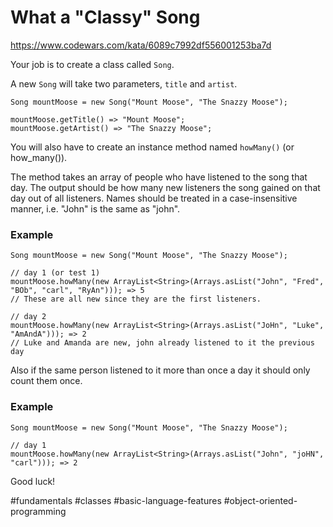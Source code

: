 # What a "Classy" Song

https://www.codewars.com/kata/6089c7992df556001253ba7d

Your job is to create a class called `Song`.

A new `Song` will take two parameters, `title` and `artist`.

```
Song mountMoose = new Song("Mount Moose", "The Snazzy Moose");

mountMoose.getTitle() => "Mount Moose";
mountMoose.getArtist() => "The Snazzy Moose";
```

You will also have to create an instance method named `howMany()` (or how_many()).

The method takes an array of people who have listened to the song that day. The output should be how many new listeners the song gained on that day out of all listeners. Names should be treated in a case-insensitive manner, i.e. "John" is the same as "john".

### Example

```
Song mountMoose = new Song("Mount Moose", "The Snazzy Moose");

// day 1 (or test 1)
mountMoose.howMany(new ArrayList<String>(Arrays.asList("John", "Fred", "BOb", "carl", "RyAn"))); => 5
// These are all new since they are the first listeners.

// day 2
mountMoose.howMany(new ArrayList<String>(Arrays.asList("JoHn", "Luke", "AmAndA"))); => 2
// Luke and Amanda are new, john already listened to it the previous day
```

Also if the same person listened to it more than once a day it should only count them once.

### Example

```
Song mountMoose = new Song("Mount Moose", "The Snazzy Moose");

// day 1
mountMoose.howMany(new ArrayList<String>(Arrays.asList("John", "joHN", "carl"))); => 2
```

Good luck!

#fundamentals #classes #basic-language-features #object-oriented-programming
